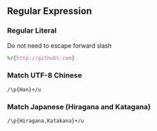 ## Regular Expression

### Regular Literal

Do not need to escape forward slash

```ruby
%r{http://github\.com}
```

### Match UTF-8 Chinese

```
/\p{Han}+/u
```

### Match Japanese (Hiragana and Katagana)

```
/\p{Hiragana,Katakana}+/u
```

